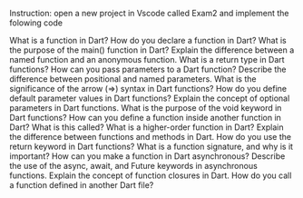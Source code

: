Instruction: open a new project in Vscode called Exam2 and implement the folowing code

What is a function in Dart?
How do you declare a function in Dart?
What is the purpose of the main() function in Dart?
Explain the difference between a named function and an anonymous function.
What is a return type in Dart functions?
How can you pass parameters to a Dart function?
Describe the difference between positional and named parameters.
What is the significance of the arrow (=>) syntax in Dart functions?
How do you define default parameter values in Dart functions?
Explain the concept of optional parameters in Dart functions.
What is the purpose of the void keyword in Dart functions?
How can you define a function inside another function in Dart? What is this called?
What is a higher-order function in Dart?
Explain the difference between functions and methods in Dart.
How do you use the return keyword in Dart functions?
What is a function signature, and why is it important?
How can you make a function in Dart asynchronous?
Describe the use of the async, await, and Future keywords in asynchronous functions.
Explain the concept of function closures in Dart.
How do you call a function defined in another Dart file?
